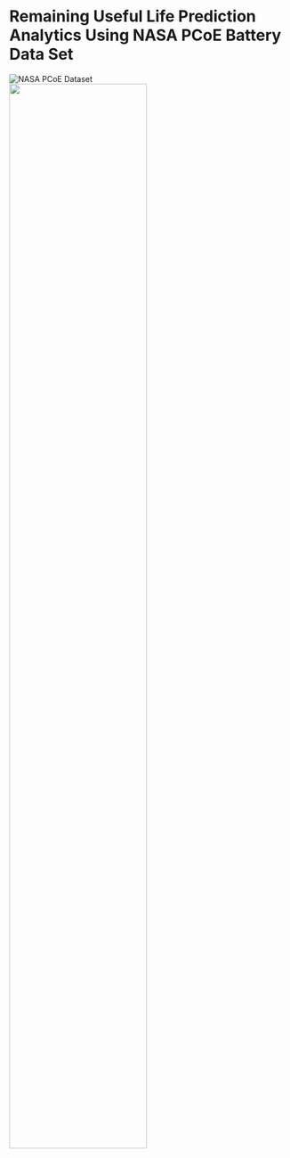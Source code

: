 # Remaining Useful Life Prediction Analytics Using NASA PCoE Battery Data Set


![NASA PCoE Dataset](https://user-images.githubusercontent.com/88306533/128735382-30fec59a-fcb7-4763-9f89-46c658035fa5.png)
<img src="https://user-images.githubusercontent.com/88306533/128735382-30fec59a-fcb7-4763-9f89-46c658035fa5.png" width="70%" height="70%" ></img>


